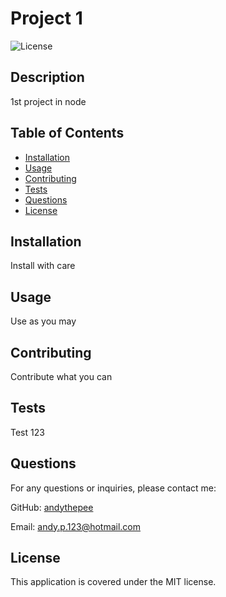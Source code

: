 # Project 1

![License](https://img.shields.io/badge/License-MIT-brightgreen)

## Description

1st project in node

## Table of Contents

- [Installation](#installation)
- [Usage](#usage)
- [Contributing](#contributing)
- [Tests](#tests)
- [Questions](#questions)
- [License](#license)

## Installation

Install with care

## Usage

Use as you may

## Contributing

Contribute what you can

## Tests

Test 123

## Questions

For any questions or inquiries, please contact me:

GitHub: [andythepee](https://github.com/andythepee)

Email: andy.p.123@hotmail.com

## License

This application is covered under the MIT license.

